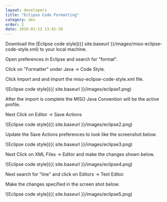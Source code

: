 ```yaml
---
layout: developers
title: "Eclipse Code Formatting"
category: dev
order: 2
date: 2016-01-12 13:41:39
---
```




Download the [Eclipse code style]({{ site.baseurl }}/images/miso-eclipse-code-style.xml) to your local machine.

Open preferences in Eclipse and search for "format".

Click on "Formatter" under Java -> Code Style.

Click Import and and import the miso-eclipse-code-style.xml file.

![Eclipse code style]({{ site.baseurl }}/images/eclipse1.png)

After the import is complete the MISO Java Convention will be the active profile.

Next Click on Editor -> Save Actions

![Eclipse code style]({{ site.baseurl }}/images/eclipse2.png)

<span>Update the Save Actions preferences to look like the screenshot below.

![Eclipse code style]({{ site.baseurl }}/images/eclipse3.png)

Next Click on XML Files -> Editor and make the changes shown below.

![Eclipse code style]({{ site.baseurl }}/images/eclipse4.png)

Next search for "line" and click on Editors -> Text Editor.

Make the changes specified in the screen shot below.

![Eclipse code style]({{ site.baseurl }}/images/eclipse5.png)
